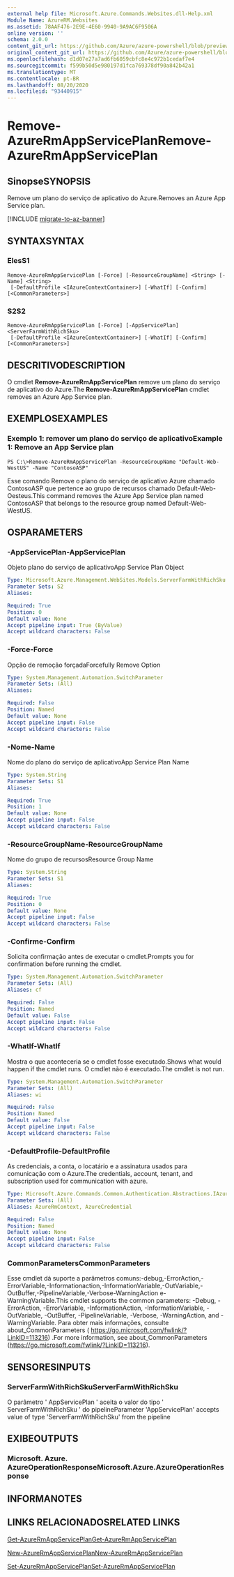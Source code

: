 ```yaml
---
external help file: Microsoft.Azure.Commands.Websites.dll-Help.xml
Module Name: AzureRM.Websites
ms.assetid: 78AAF476-2E9E-4E60-9940-9A9AC6F9506A
online version: ''
schema: 2.0.0
content_git_url: https://github.com/Azure/azure-powershell/blob/preview/src/ResourceManager/Websites/Commands.Websites/help/Remove-AzureRmAppServicePlan.md
original_content_git_url: https://github.com/Azure/azure-powershell/blob/preview/src/ResourceManager/Websites/Commands.Websites/help/Remove-AzureRmAppServicePlan.md
ms.openlocfilehash: d1d07e27a7ad6fb6059cbfc8e4c972b1cedaf7e4
ms.sourcegitcommit: f599b50d5e980197d1fca769378df90a842b42a1
ms.translationtype: MT
ms.contentlocale: pt-BR
ms.lasthandoff: 08/20/2020
ms.locfileid: "93440915"
---
```

# <span data-ttu-id="d9a66-101">Remove-AzureRmAppServicePlan</span><span class="sxs-lookup"><span data-stu-id="d9a66-101">Remove-AzureRmAppServicePlan</span></span>

## <span data-ttu-id="d9a66-102">Sinopse</span><span class="sxs-lookup"><span data-stu-id="d9a66-102">SYNOPSIS</span></span>
<span data-ttu-id="d9a66-103">Remove um plano do serviço de aplicativo do Azure.</span><span class="sxs-lookup"><span data-stu-id="d9a66-103">Removes an Azure App Service plan.</span></span>

[!INCLUDE [migrate-to-az-banner](../../includes/migrate-to-az-banner.md)]

## <span data-ttu-id="d9a66-104">SYNTAX</span><span class="sxs-lookup"><span data-stu-id="d9a66-104">SYNTAX</span></span>

### <span data-ttu-id="d9a66-105">Eles</span><span class="sxs-lookup"><span data-stu-id="d9a66-105">S1</span></span>
```
Remove-AzureRmAppServicePlan [-Force] [-ResourceGroupName] <String> [-Name] <String>
 [-DefaultProfile <IAzureContextContainer>] [-WhatIf] [-Confirm] [<CommonParameters>]
```

### <span data-ttu-id="d9a66-106">S2</span><span class="sxs-lookup"><span data-stu-id="d9a66-106">S2</span></span>
```
Remove-AzureRmAppServicePlan [-Force] [-AppServicePlan] <ServerFarmWithRichSku>
 [-DefaultProfile <IAzureContextContainer>] [-WhatIf] [-Confirm] [<CommonParameters>]
```

## <span data-ttu-id="d9a66-107">DESCRITIVO</span><span class="sxs-lookup"><span data-stu-id="d9a66-107">DESCRIPTION</span></span>
<span data-ttu-id="d9a66-108">O cmdlet **Remove-AzureRmAppServicePlan** remove um plano do serviço de aplicativo do Azure.</span><span class="sxs-lookup"><span data-stu-id="d9a66-108">The **Remove-AzureRmAppServicePlan** cmdlet removes an Azure App Service plan.</span></span>

## <span data-ttu-id="d9a66-109">EXEMPLOS</span><span class="sxs-lookup"><span data-stu-id="d9a66-109">EXAMPLES</span></span>

### <span data-ttu-id="d9a66-110">Exemplo 1: remover um plano do serviço de aplicativo</span><span class="sxs-lookup"><span data-stu-id="d9a66-110">Example 1: Remove an App Service plan</span></span>
```
PS C:\>Remove-AzureRmAppServicePlan -ResourceGroupName "Default-Web-WestUS" -Name "ContosoASP"
```

<span data-ttu-id="d9a66-111">Esse comando Remove o plano do serviço de aplicativo Azure chamado ContosoASP que pertence ao grupo de recursos chamado Default-Web-Oesteus.</span><span class="sxs-lookup"><span data-stu-id="d9a66-111">This command removes the Azure App Service plan named ContosoASP that belongs to the resource group named Default-Web-WestUS.</span></span>

## <span data-ttu-id="d9a66-112">OS</span><span class="sxs-lookup"><span data-stu-id="d9a66-112">PARAMETERS</span></span>

### <span data-ttu-id="d9a66-113">-AppServicePlan</span><span class="sxs-lookup"><span data-stu-id="d9a66-113">-AppServicePlan</span></span>
<span data-ttu-id="d9a66-114">Objeto plano do serviço de aplicativo</span><span class="sxs-lookup"><span data-stu-id="d9a66-114">App Service Plan Object</span></span>

```yaml
Type: Microsoft.Azure.Management.WebSites.Models.ServerFarmWithRichSku
Parameter Sets: S2
Aliases: 

Required: True
Position: 0
Default value: None
Accept pipeline input: True (ByValue)
Accept wildcard characters: False
```

### <span data-ttu-id="d9a66-115">-Force</span><span class="sxs-lookup"><span data-stu-id="d9a66-115">-Force</span></span>
<span data-ttu-id="d9a66-116">Opção de remoção forçada</span><span class="sxs-lookup"><span data-stu-id="d9a66-116">Forcefully Remove Option</span></span>

```yaml
Type: System.Management.Automation.SwitchParameter
Parameter Sets: (All)
Aliases: 

Required: False
Position: Named
Default value: None
Accept pipeline input: False
Accept wildcard characters: False
```

### <span data-ttu-id="d9a66-117">-Nome</span><span class="sxs-lookup"><span data-stu-id="d9a66-117">-Name</span></span>
<span data-ttu-id="d9a66-118">Nome do plano do serviço de aplicativo</span><span class="sxs-lookup"><span data-stu-id="d9a66-118">App Service Plan Name</span></span>

```yaml
Type: System.String
Parameter Sets: S1
Aliases: 

Required: True
Position: 1
Default value: None
Accept pipeline input: False
Accept wildcard characters: False
```

### <span data-ttu-id="d9a66-119">-ResourceGroupName</span><span class="sxs-lookup"><span data-stu-id="d9a66-119">-ResourceGroupName</span></span>
<span data-ttu-id="d9a66-120">Nome do grupo de recursos</span><span class="sxs-lookup"><span data-stu-id="d9a66-120">Resource Group Name</span></span>

```yaml
Type: System.String
Parameter Sets: S1
Aliases: 

Required: True
Position: 0
Default value: None
Accept pipeline input: False
Accept wildcard characters: False
```

### <span data-ttu-id="d9a66-121">-Confirme</span><span class="sxs-lookup"><span data-stu-id="d9a66-121">-Confirm</span></span>
<span data-ttu-id="d9a66-122">Solicita confirmação antes de executar o cmdlet.</span><span class="sxs-lookup"><span data-stu-id="d9a66-122">Prompts you for confirmation before running the cmdlet.</span></span>

```yaml
Type: System.Management.Automation.SwitchParameter
Parameter Sets: (All)
Aliases: cf

Required: False
Position: Named
Default value: False
Accept pipeline input: False
Accept wildcard characters: False
```

### <span data-ttu-id="d9a66-123">-WhatIf</span><span class="sxs-lookup"><span data-stu-id="d9a66-123">-WhatIf</span></span>
<span data-ttu-id="d9a66-124">Mostra o que aconteceria se o cmdlet fosse executado.</span><span class="sxs-lookup"><span data-stu-id="d9a66-124">Shows what would happen if the cmdlet runs.</span></span>
<span data-ttu-id="d9a66-125">O cmdlet não é executado.</span><span class="sxs-lookup"><span data-stu-id="d9a66-125">The cmdlet is not run.</span></span>

```yaml
Type: System.Management.Automation.SwitchParameter
Parameter Sets: (All)
Aliases: wi

Required: False
Position: Named
Default value: False
Accept pipeline input: False
Accept wildcard characters: False
```

### <span data-ttu-id="d9a66-126">-DefaultProfile</span><span class="sxs-lookup"><span data-stu-id="d9a66-126">-DefaultProfile</span></span>
<span data-ttu-id="d9a66-127">As credenciais, a conta, o locatário e a assinatura usados para comunicação com o Azure.</span><span class="sxs-lookup"><span data-stu-id="d9a66-127">The credentials, account, tenant, and subscription used for communication with azure.</span></span>

```yaml
Type: Microsoft.Azure.Commands.Common.Authentication.Abstractions.IAzureContextContainer
Parameter Sets: (All)
Aliases: AzureRmContext, AzureCredential

Required: False
Position: Named
Default value: None
Accept pipeline input: False
Accept wildcard characters: False
```

### <span data-ttu-id="d9a66-128">CommonParameters</span><span class="sxs-lookup"><span data-stu-id="d9a66-128">CommonParameters</span></span>
<span data-ttu-id="d9a66-129">Esse cmdlet dá suporte a parâmetros comuns:-debug,-ErrorAction,-ErrorVariable,-Informationaction,-InformationVariable,-OutVariable,-OutBuffer,-PipelineVariable,-Verbose-WarningAction e-WarningVariable.</span><span class="sxs-lookup"><span data-stu-id="d9a66-129">This cmdlet supports the common parameters: -Debug, -ErrorAction, -ErrorVariable, -InformationAction, -InformationVariable, -OutVariable, -OutBuffer, -PipelineVariable, -Verbose, -WarningAction, and -WarningVariable.</span></span> <span data-ttu-id="d9a66-130">Para obter mais informações, consulte about_CommonParameters ( https://go.microsoft.com/fwlink/?LinkID=113216) .</span><span class="sxs-lookup"><span data-stu-id="d9a66-130">For more information, see about_CommonParameters (https://go.microsoft.com/fwlink/?LinkID=113216).</span></span>

## <span data-ttu-id="d9a66-131">SENSORES</span><span class="sxs-lookup"><span data-stu-id="d9a66-131">INPUTS</span></span>

### <span data-ttu-id="d9a66-132">ServerFarmWithRichSku</span><span class="sxs-lookup"><span data-stu-id="d9a66-132">ServerFarmWithRichSku</span></span>
<span data-ttu-id="d9a66-133">O parâmetro ' AppServicePlan ' aceita o valor do tipo ' ServerFarmWithRichSku ' do pipeline</span><span class="sxs-lookup"><span data-stu-id="d9a66-133">Parameter 'AppServicePlan' accepts value of type 'ServerFarmWithRichSku' from the pipeline</span></span>

## <span data-ttu-id="d9a66-134">EXIBE</span><span class="sxs-lookup"><span data-stu-id="d9a66-134">OUTPUTS</span></span>

### <span data-ttu-id="d9a66-135">Microsoft. Azure. AzureOperationResponse</span><span class="sxs-lookup"><span data-stu-id="d9a66-135">Microsoft.Azure.AzureOperationResponse</span></span>

## <span data-ttu-id="d9a66-136">INFORMA</span><span class="sxs-lookup"><span data-stu-id="d9a66-136">NOTES</span></span>

## <span data-ttu-id="d9a66-137">LINKS RELACIONADOS</span><span class="sxs-lookup"><span data-stu-id="d9a66-137">RELATED LINKS</span></span>

[<span data-ttu-id="d9a66-138">Get-AzureRmAppServicePlan</span><span class="sxs-lookup"><span data-stu-id="d9a66-138">Get-AzureRmAppServicePlan</span></span>](./Get-AzureRmAppServicePlan.md)

[<span data-ttu-id="d9a66-139">New-AzureRmAppServicePlan</span><span class="sxs-lookup"><span data-stu-id="d9a66-139">New-AzureRmAppServicePlan</span></span>](./New-AzureRmAppServicePlan.md)

[<span data-ttu-id="d9a66-140">Set-AzureRmAppServicePlan</span><span class="sxs-lookup"><span data-stu-id="d9a66-140">Set-AzureRmAppServicePlan</span></span>](./Set-AzureRmAppServicePlan.md)


